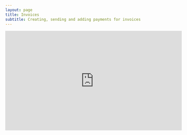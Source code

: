 ```yaml
---
layout: page
title: Invoices
subtitle: Creating, sending and adding payments for invoices
---
```


<div class="video">
    <iframe width="560" height="315" src="https://www.youtube.com/embed/bUBMDWy0-S8" frameborder="0" allow="accelerometer; autoplay; encrypted-media; gyroscope; picture-in-picture" allowfullscreen></iframe>
</div>